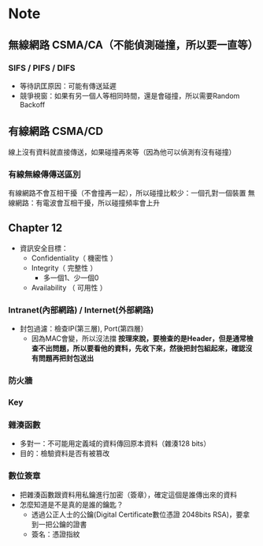 # Note

## 無線網路 CSMA/CA（不能偵測碰撞，所以要一直等）
### SIFS / PIFS / DIFS
- 等待訊匡原因：可能有傳送延遲
- 競爭視窗：如果有另一個人等相同時間，還是會碰撞，所以需要Random Backoff

## 有線網路 CSMA/CD
線上沒有資料就直接傳送，如果碰撞再來等（因為他可以偵測有沒有碰撞）

### 有線無線傳傳送區別
有線網路不會互相干擾（不會撞再一起），所以碰撞比較少：一個孔對一個裝置
無線網路：有電波會互相干擾，所以碰撞頻率會上升

## Chapter 12
- 資訊安全目標：
  - Confidentiality（ 機密性 ）
  - Integrity（ 完整性 ）
    - 多一個1、少一個0
  - Availability （ 可用性 ）

### Intranet(內部網路) / Internet(外部網路)
- 封包過濾：檢查IP(第三層), Port(第四層）
  - 因為MAC會變，所以沒法擋
**按理來說，要檢查的是Header，但是通常檢查不出問題，所以要看他的資料，先收下來，然後把封包組起來，確認沒有問題再把封包送出**

### 防火牆

### Key



### 雜湊函數
- 多對一：不可能用定義域的資料傳回原本資料（雜湊128 bits）
- 目的：檢驗資料是否有被篡改

### 數位簽章
- 把雜湊函數跟資料用私鑰進行加密（簽章），確定這個是誰傳出來的資料
- 怎麼知道是不是真的是誰的鑰匙？
  - 透過公正人士的公鑰(Digital Certificate數位憑證 2048bits RSA)，要拿到一把公鑰的證書
  - 簽名：憑證指紋
